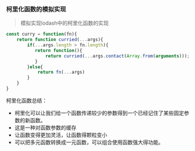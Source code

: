### 柯里化函数的模拟实现

> 模拟实现lodash中的柯里化函数的实现

```js
const curry = function(fn){
    return function curried(...args){
        if(...args.length > fn.length){
           return function(){
               return curried(...args.contact(Array.from(arguments)));
           }
        }else{
            return fn(...args)
        }
    }
}
```

柯里化函数总结：

+ 柯里化可以让我们给一个函数传递较少的参数得到一个已经记住了某些固定参数的新函数。
+ 这是一种对函数参数的缓存
+ 让函数变得更加灵活，让函数得颗粒变小
+ 可以把多元函数转换成一元函数，可以组合使用函数强大得功能。
